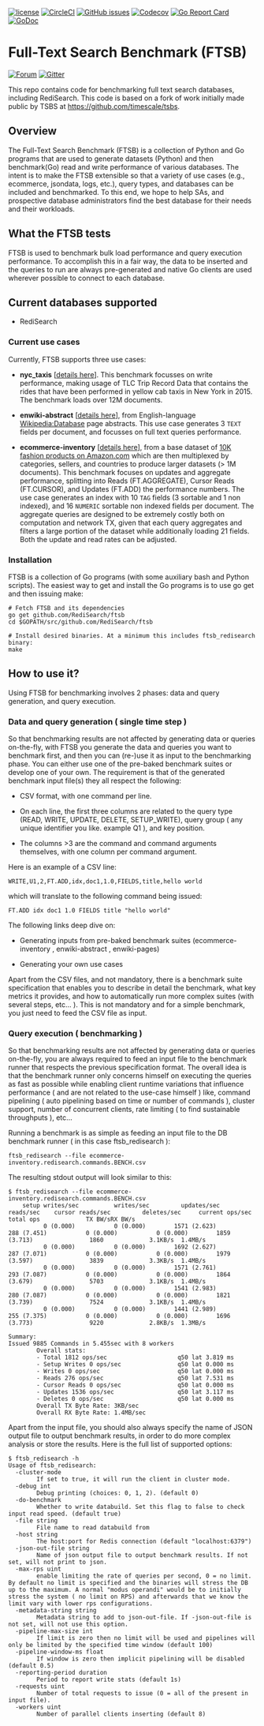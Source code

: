 [![license](https://img.shields.io/github/license/RediSearch/ftsb.svg)](https://github.com/RediSearch/ftsb)
[![CircleCI](https://circleci.com/gh/RediSearch/ftsb/tree/master.svg?style=svg)](https://circleci.com/gh/RediSearch/ftsb/tree/master)
[![GitHub issues](https://img.shields.io/github/release/RediSearch/ftsb.svg)](https://github.com/RediSearch/ftsb/releases/latest)
[![Codecov](https://codecov.io/gh/RediSearch/ftsb/branch/master/graph/badge.svg)](https://codecov.io/gh/RediSearch/ftsb)
[![Go Report Card](https://goreportcard.com/badge/github.com/RediSearch/ftsb)](https://goreportcard.com/report/github.com/RediSearch/ftsb)
[![GoDoc](https://godoc.org/github.com/RediSearch/ftsb?status.svg)](https://godoc.org/github.com/RediSearch/ftsb)

# Full-Text Search Benchmark (FTSB)
 [![Forum](https://img.shields.io/badge/Forum-RediSearch-blue)](https://forum.redislabs.com/c/modules/redisearch/) 
 [![Gitter](https://badges.gitter.im/RedisLabs/RediSearch.svg)](https://gitter.im/RedisLabs/RediSearch?utm_source=badge&utm_medium=badge&utm_campaign=pr-badge)

This repo contains code for benchmarking full text search databases,
including RediSearch.
This code is based on a fork of work initially made public by TSBS
at https://github.com/timescale/tsbs.



## Overview
The Full-Text Search Benchmark (FTSB) is a collection of Python and Go programs that are used to generate datasets (Python) and then benchmark(Go) read and write performance of various databases. The intent is to make the FTSB extensible so that a variety of use cases (e.g., ecommerce, jsondata, logs, etc.), query types, and databases can be included and benchmarked.
To this end, we hope to help SAs, and prospective database administrators find the best database for their needs and their workloads.


## What the FTSB tests

FTSB is used to benchmark bulk load performance and query execution performance. To accomplish this in a fair way, the data to be inserted and the queries to run are always pre-generated and native Go clients are used wherever possible to connect to each database.

## Current databases supported

+ RediSearch

### Current use cases

Currently, FTSB supports three use cases: 
- **nyc_taxis** [[details here](docs/nyc_taxis-benchmark/description.md)]. This benchmark focusses on write performance, making usage of TLC Trip Record Data that contains the rides that have been performed in yellow cab taxis in New York in 2015. The benchmark loads over 12M documents.

- **enwiki-abstract** [[details here](docs/enwiki-abstract-benchmark/description.md)], from English-language [Wikipedia:Database](https://en.wikipedia.org/wiki/Wikipedia:Database_download) page abstracts. This use case generates 3 `TEXT` fields per document, and focusses on full text queries performance.

- **ecommerce-inventory** [[details here](docs/ecommerce-inventory-benchmark/description.md)], from a base dataset of [10K fashion products on Amazon.com](https://data.world/promptcloud/fashion-products-on-amazon-com/workspace/file?filename=amazon_co-ecommerce_sample.csv) which are then multiplexed by categories, sellers, and countries to produce larger datasets (> 1M documents). This benchmark focuses on updates and aggregate performance, splitting into Reads (FT.AGGREGATE), Cursor Reads (FT.CURSOR), and Updates (FT.ADD) the performance numbers. 
The use case generates an index with 10 `TAG` fields (3 sortable and 1 non indexed), and 16 `NUMERIC` sortable non indexed fields per document.
The aggregate queries are designed to be extremely costly both on computation and network TX, given that each query aggregates and filters a large portion of the dataset while additionally loading 21 fields. Both the update and read rates can be adjusted.



### Installation

FTSB is a collection of Go programs (with some auxiliary bash and Python scripts). The easiest way to get and install the Go programs is to use go get and then  issuing make:
```
# Fetch FTSB and its dependencies
go get github.com/RediSearch/ftsb
cd $GOPATH/src/github.com/RediSearch/ftsb

# Install desired binaries. At a minimum this includes ftsb_redisearch binary:
make
```




## How to use it?

Using FTSB for benchmarking involves 2 phases: data and query generation, and query execution.


### Data and query generation ( single time step )

So that benchmarking results are not affected by generating data or queries on-the-fly, with FTSB you generate the data and queries you want to benchmark first, and then you can (re-)use it as input to the benchmarking phase. You can either use one of the pre-baked benchmark suites or develop one of your own. The requirement is that of the generated benchmark input file(s) they all respect the following:

- CSV format, with one command per line. 

- On each line, the first three columns are related to the query type (READ, WRITE, UPDATE, DELETE, SETUP_WRITE), query group ( any unique identifier you like. example Q1 ), and key position. 

- The columns >3 are the command and command arguments themselves, with one column per command argument. 

Here is an example of a CSV line:
```
WRITE,U1,2,FT.ADD,idx,doc1,1.0,FIELDS,title,hello world
```
which will translate to the following command being issued:
```
FT.ADD idx doc1 1.0 FIELDS title "hello world"
```
The following links deep dive on:

- Generating inputs from pre-baked benchmark suites (ecommerce-inventory , enwiki-abstract , enwiki-pages) 

- Generating your own use cases 

Apart from the CSV files, and not mandatory, there is a benchmark suite specification that enables you to describe in detail the benchmark, what key metrics it provides, and how to automatically run more complex suites (with several steps, etc… ). This is not mandatory and for a simple benchmark, you just need to feed the CSV file as input. 


### Query execution ( benchmarking )

So that benchmarking results are not affected by generating data or queries on-the-fly, you are always required to feed an input file to the benchmark runner that respects the previous specification format. The overall idea is that the benchmark runner only concerns himself on executing the queries as fast as possible while enabling client runtime variations that influence performance ( and are not related to the use-case himself ) like, command pipelining ( auto pipelining based on time or number of commands ), cluster support, number of concurrent clients, rate limiting ( to find sustainable throughputs ), etc… 

Running a benchmark is as simple as feeding an input file to the DB benchmark runner ( in this case ftsb_redisearch ):
```
ftsb_redisearch --file ecommerce-inventory.redisearch.commands.BENCH.csv
```
The resulting stdout output will look similar to this:
```
$ ftsb_redisearch --file ecommerce-inventory.redisearch.commands.BENCH.csv 
    setup writes/sec          writes/sec         updates/sec           reads/sec    cursor reads/sec         deletes/sec     current ops/sec           total ops             TX BW/sRX BW/s
          0 (0.000)           0 (0.000)        1571 (2.623)         288 (7.451)           0 (0.000)           0 (0.000)        1859 (3.713)                1860             3.1KB/s  1.4MB/s
          0 (0.000)           0 (0.000)        1692 (2.627)         287 (7.071)           0 (0.000)           0 (0.000)        1979 (3.597)                3839             3.3KB/s  1.4MB/s
          0 (0.000)           0 (0.000)        1571 (2.761)         293 (7.087)           0 (0.000)           0 (0.000)        1864 (3.679)                5703             3.1KB/s  1.4MB/s
          0 (0.000)           0 (0.000)        1541 (2.983)         280 (7.087)           0 (0.000)           0 (0.000)        1821 (3.739)                7524             3.1KB/s  1.4MB/s
          0 (0.000)           0 (0.000)        1441 (2.989)         255 (7.375)           0 (0.000)           0 (0.000)        1696 (3.773)                9220             2.8KB/s  1.3MB/s

Summary:
Issued 9885 Commands in 5.455sec with 8 workers
        Overall stats:
        - Total 1812 ops/sec                    q50 lat 3.819 ms
        - Setup Writes 0 ops/sec                q50 lat 0.000 ms
        - Writes 0 ops/sec                      q50 lat 0.000 ms
        - Reads 276 ops/sec                     q50 lat 7.531 ms
        - Cursor Reads 0 ops/sec                q50 lat 0.000 ms
        - Updates 1536 ops/sec                  q50 lat 3.117 ms
        - Deletes 0 ops/sec                     q50 lat 0.000 ms
        Overall TX Byte Rate: 3KB/sec
        Overall RX Byte Rate: 1.4MB/sec
```
Apart from the input file, you should also always specify the name of JSON output file to output benchmark results, in order to do more complex analysis or store the results. Here is the full list of supported options:
```
$ ftsb_redisearch -h
Usage of ftsb_redisearch:
  -cluster-mode
        If set to true, it will run the client in cluster mode.
  -debug int
        Debug printing (choices: 0, 1, 2). (default 0)
  -do-benchmark
        Whether to write databuild. Set this flag to false to check input read speed. (default true)
  -file string
        File name to read databuild from
  -host string
        The host:port for Redis connection (default "localhost:6379")
  -json-out-file string
        Name of json output file to output benchmark results. If not set, will not print to json.
  -max-rps uint
        enable limiting the rate of queries per second, 0 = no limit. By default no limit is specified and the binaries will stress the DB up to the maximum. A normal "modus operandi" would be to initially stress the system ( no limit on RPS) and afterwards that we know the limit vary with lower rps configurations.
  -metadata-string string
        Metadata string to add to json-out-file. If -json-out-file is not set, will not use this option.
  -pipeline-max-size int
        If limit is zero then no limit will be used and pipelines will only be limited by the specified time window (default 100)
  -pipeline-window-ms float
        If window is zero then implicit pipelining will be disabled (default 0.5)
  -reporting-period duration
        Period to report write stats (default 1s)
  -requests uint
        Number of total requests to issue (0 = all of the present in input file).
  -workers uint
        Number of parallel clients inserting (default 8)
```
